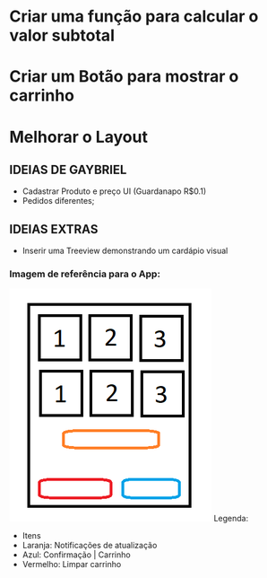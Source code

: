 # Criar uma função para calcular o valor subtotal
# Criar um Botão para mostrar o carrinho
# Melhorar o Layout


## IDEIAS DE GAYBRIEL
- Cadastrar Produto e preço UI
(Guardanapo R$0.1)
- Pedidos diferentes;

## IDEIAS EXTRAS
- Inserir uma Treeview demonstrando um cardápio visual

### Imagem de referência para o App:

![rascunho1](image-1.png)
Legenda:
- Itens
- Laranja: Notificações de atualização
- Azul: Confirmação | Carrinho
- Vermelho: Limpar carrinho